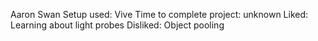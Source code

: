 Aaron Swan
Setup used: Vive
Time to complete project: unknown
Liked: Learning about light probes
Disliked: Object pooling